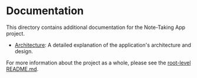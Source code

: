 # Documentation

This directory contains additional documentation for the Note-Taking App project.

-   [Architecture](./architecture.md): A detailed explanation of the application's architecture and design.

For more information about the project as a whole, please see the [root-level README.md](../README.md).